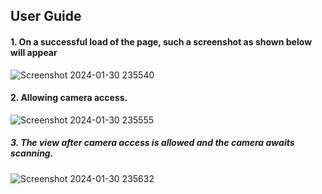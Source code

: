 ##  User Guide

####  1.  On a successful load of the page, such a screenshot as shown below will appear
![Screenshot 2024-01-30 235540](https://github.com/Mutagah/revamped-qr-code-scanner/assets/106149210/87f93d11-5229-4482-a7a5-45e6925d40e4)

####  2.  Allowing camera access.
![Screenshot 2024-01-30 235555](https://github.com/Mutagah/revamped-qr-code-scanner/assets/106149210/4617349c-de6d-410b-9f30-1d1a5ad913c3)

#####  3.  The view after camera access is allowed and the camera awaits scanning.
![Screenshot 2024-01-30 235632](https://github.com/Mutagah/revamped-qr-code-scanner/assets/106149210/55992dec-ab0b-4aca-8753-466638fceee0)
